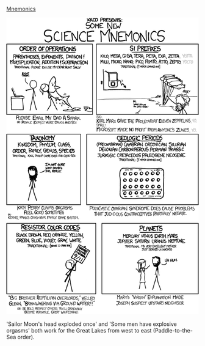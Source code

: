 [Mnemonics](https://xkcd.com/992)

![Mnemonics](./random_comic.png)

'Sailor Moon's head exploded once' and 'Some men have explosive orgasms' both work for the Great Lakes from west to east (Paddle-to-the-Sea order).

